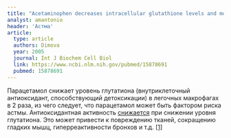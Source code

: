```yaml
---
title: "Acetaminophen decreases intracellular glutathione levels and modulates cytokine production in human alveolar macrophages and type II pneumocytes in vitro"
analyst: amantonio
header: 'Астма'
article:
  type: article
  authors: Dimova
  year: 2005
  journal: Int J Biochem Cell Biol
  link: https://www.ncbi.nlm.nih.gov/pubmed/15878691
  pubmed: 15878691
---
```


Парацетамол снижает уровень глутатиона (внутриклеточный антиоксидант, способствующий детоксикации) в легочных макрофагах в 2 раза, из чего следует, что парацетамол может быть фактором риска астмы.
Антиоксидантная активность [снижается](https://www.ncbi.nlm.nih.gov/pubmed/22645237) при снижении уровня глутатиона. Это может привести к повреждению тканей, сокращению гладких мышц, гиперреактивности бронхов и т.д. [[1]](https://www.ncbi.nlm.nih.gov/pmc/articles/PMC2836803)

